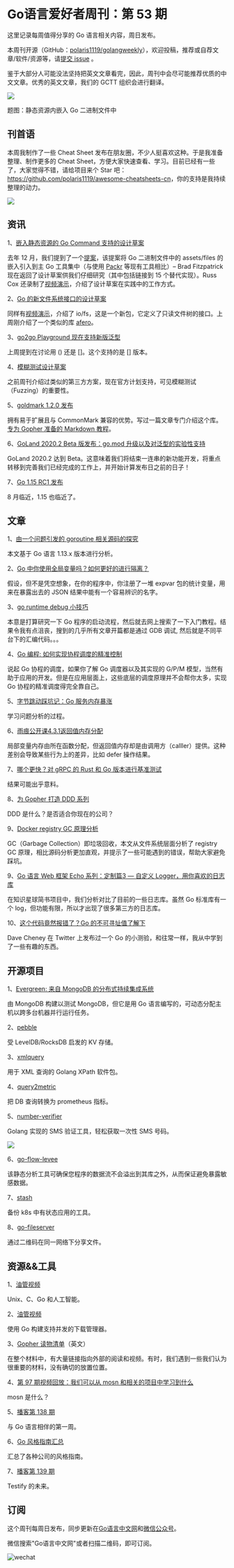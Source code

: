 # Go语言爱好者周刊：第 53 期

这里记录每周值得分享的 Go 语言相关内容，周日发布。

本周刊开源（GitHub：[polaris1119/golangweekly](https://github.com/polaris1119/golangweekly)），欢迎投稿，推荐或自荐文章/软件/资源等，请[提交 issue](https://github.com/polaris1119/golangweekly/issues) 。

鉴于大部分人可能没法坚持把英文文章看完，因此，周刊中会尽可能推荐优质的中文文章。优秀的英文文章，我们的 GCTT 组织会进行翻译。

![](imgs/issue053/cover.jpg)

题图：静态资源内嵌入 Go 二进制文件中

## 刊首语

本周我制作了一些 Cheat Sheet 发布在朋友圈，不少人挺喜欢这种。于是我准备整理、制作更多的 Cheat Sheet，方便大家快速查看、学习。目前已经有一些了，大家觉得不错，请给项目来个 Star 吧：<https://github.com/polaris1119/awesome-cheatsheets-cn>，你的支持是我持续整理的动力。

![](imgs/issue053/go-tools.png)

## 资讯

1、[嵌入静态资源的 Go Command 支持的设计草案](https://github.com/golang/proposal/blob/master/design/draft-embed.md)

去年 12 月，我们提到了一个[提案](https://github.com/golang/go/issues/35950)，该提案将 Go 二进制文件中的 assets/files 的嵌入引入到主 Go 工具集中（与使用 [Packr](https://golangweekly.com/link/92420/web) 等现有工具相比）– Brad Fitzpatrick 现在返回了设计草案供我们仔细研究（其中包括链接到 15 个替代实现）。Russ Cox 还录制了[视频演示](https://golangweekly.com/link/92421/web)，介绍了设计草案在实践中的工作方式。

2、[Go 的新文件系统接口的设计草案](https://github.com/golang/proposal/blob/master/design/draft-iofs.md)

同样有[视频演示](https://www.youtube.com/watch?v=yx7lmuwUNv8)，介绍了 io/fs，这是一个新包，它定义了只读文件树的接口。上周刚介绍了一个类似的库 [afero](https://github.com/spf13/afero)。

3、[go2go Playground 现在支持新版泛型](https://go2goplay.golang.org/p/7zFKUcpzhvZ)

上周提到在讨论用 () 还是 []。这个支持的是 [] 版本。

4、[模糊测试设计草案](https://github.com/golang/proposal/blob/master/design/draft-fuzzing.md)

之前周刊介绍过类似的第三方方案，现在官方计划支持，可见模糊测试（Fuzzing）的重要性。

5、[goldmark 1.2.0 发布](https://github.com/yuin/goldmark)

拥有易于扩展且与 CommonMark 兼容的优势。写过一篇文章专门介绍这个库。[专为 Gopher 准备的 Markdown 教程](https://mp.weixin.qq.com/s/8wz4U2DakVsU4tMoO-ultA)。

6、[GoLand 2020.2 Beta 版发布：go.mod 升级以及对泛型的实验性支持](https://mp.weixin.qq.com/s/CQ1lVU4y03iNQL5lFcuxUQ)

GoLand 2020.2 达到 Beta。这意味着我们将结束一连串的新功能开发，将重点转移到完善我们已经完成的工作上，并开始计算发布日之前的日子！

7、[Go 1.15 RC1 发布](https://tip.golang.org/doc/go1.15)

8 月临近，1.15 也临近了。

## 文章

1、[由一个问题引发的 goroutine 相关源码的探究](https://mp.weixin.qq.com/s/T2nqjNlfGmBTOIeF6jidYA)

本文基于 Go 语言 1.13.x 版本进行分析。

2、[Go 中你使用全局变量吗？如何更好的进行隔离？](https://mp.weixin.qq.com/s/XzSD37erjZMuW2Z_Qr7F3A)

假设，但不是凭空想象，在你的程序中，你注册了一堆 expvar 包的统计变量，用来在暴露出去的 JSON 结果中能有一个容易辨识的名字。

3、[go runtime debug 小技巧](https://www.jianshu.com/p/f32b51f54173)

本意是打算研究一下 Go 程序的启动流程，然后就去网上搜索了一下入门教程。结果令我有点沮丧，搜到的几乎所有文章开篇都是通过 GDB 调试, 然后就是不同平台下的汇编代码。。。

4、[Go 编程: 如何实现协程调度的精准控制](https://www.gitdig.com/post/go-schedule-control/)

说起 Go 协程的调度，如果你了解 Go 调度器以及其实现的 G/P/M 模型，当然有助于应用的开发。但是在应用层面上，这些底层的调度原理并不会帮你太多，实现 Go 协程的精准调度得完全靠自己。

5、[字节跳动踩坑记：Go 服务内存暴涨](https://mp.weixin.qq.com/s/eCR7cIqvr9_7mrvhwuETCQ)

学习问题分析的过程。

6、[雨痕公开课4.3.1返回值内存分配](https://www.yuque.com/docs/share/5a0474df-5bed-4aca-a1a2-82b58a16fc77)

局部变量内存由所在函数分配，但返回值内存却是由调用方（calller）提供。这种差别会导致某些行为上的差异，比如 defer 操作结果。

7、[哪个更快？对 gRPC 的 Rust 和 Go 版本进行基准测试](https://mp.weixin.qq.com/s/WIbcA2vg4Lrv-C8F4yuL1Q)

结果可能出乎意料。

8、[为 Gopher 打造 DDD 系列](https://mp.weixin.qq.com/s/Mb_6a77T0K0HkvekoghxYg)

DDD 是什么？是否适合你现在的公司？

9、[Docker registry GC 原理分析](https://mp.weixin.qq.com/s/D8BFeEcbwDiB5PhM824CvQ)

GC（Garbage Collection）即垃圾回收，本文从文件系统层面分析了 registry GC 原理，相比源码分析更加直观，并提示了一些可能遇到的错误，帮助大家避免踩坑。

9、[Go 语言 Web 框架 Echo 系列：定制篇3 — 自定义 Logger，用你喜欢的日志库](https://mp.weixin.qq.com/s/hZzcce4S4D0B6tXeorb8-A)

在知识星球简书项目中，我们分析对比了目前的一些日志库。虽然 Go 标准库有一个 log，但功能有限，所以才出现了很多第三方的日志库。

10、[这个代码竟然报错了？Go 的不可寻址值了解下](https://mp.weixin.qq.com/s/fgy3FnfvFgRMjQ8in_otjA)

Dave Cheney 在 Twitter 上发布过一个 Go 的小测验，和往常一样，我从中学到了一些有趣的东西。

## 开源项目

1、[Evergreen: 来自 MongoDB 的分布式持续集成系统](https://github.com/evergreen-ci/evergreen)

由 MongoDB 构建以测试 MongoDB，但它是用 Go 语言编写的，可动态分配主机以跨多台机器并行运行任务。

2、[pebble](https://github.com/cockroachdb/pebble)

受 LevelDB/RocksDB 启发的 KV 存储。

3、[xmlquery](https://github.com/antchfx/xmlquery)

用于 XML 查询的 Golang XPath 软件包。

4、[query2metric](https://github.com/yolossn/query2metric)

把 DB 查询转换为 prometheus 指标。

5、[number-verifier](https://github.com/upmasked/number-verifier)

Golang 实现的 SMS 验证工具，轻松获取一次性 SMS 号码。

![](imgs/issue053/number-verifier.gif)

6、[go-flow-levee](https://github.com/google/go-flow-levee)

该静态分析工具可确保您程序的数据流不会溢出到其库之外，从而保证避免暴露敏感数据。

7、[stash](https://github.com/stashed/stash)

备份 k8s 中有状态应用的工具。

8、[go-fileserver](https://github.com/prdpx7/go-fileserver)

通过二维码在同一网络下分享文件。

## 资源&&工具

1、[油管视频](https://www.youtube.com/watch?v=O9upVbGSBFo)

Unix、C、Go 和人工智能。

2、[油管视频](https://www.youtube.com/watch?v=vdhSk8vCx-k)

使用 Go 构建支持并发的下载管理器。

3、[Gopher 读物清单](https://github.com/ardanlabs/gotraining/blob/master/reading/README.md)（英文）

在整个材料中，有大量链接指向外部的阅读和视频。有时，我们遇到一些我们认为很重要的材料，没有确切的放置位置。

4、[第 97 期视频回放：我们可以从 mosn 和相关的项目中学习到什么](https://talkgo.org/t/topic/568)

mosn 是什么？

5、[播客第 138 期](https://changelog.com/gotime/138)

与 Go 语言相伴的第一周。

6、[Go 风格指南汇总](https://github.com/dgryski/awesome-go-style)

汇总了各种公司的风格指南。

7、[播客第 139 期](https://changelog.com/gotime/139)

Testify 的未来。

## 订阅

这个周刊每周日发布，同步更新在[Go语言中文网](https://studygolang.com/go/weekly)和[微信公众号](https://weixin.sogou.com/weixin?query=Go%E8%AF%AD%E8%A8%80%E4%B8%AD%E6%96%87%E7%BD%91)。

微信搜索"Go语言中文网"或者扫描二维码，即可订阅。

![wechat](imgs/wechat.png)

